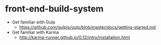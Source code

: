 front-end-build-system
======================

* Get familiar with Gulp
  * https://github.com/gulpjs/gulp/blob/master/docs/getting-started.md
* Get familiar with Karma
  * http://karma-runner.github.io/0.12/intro/installation.html
    